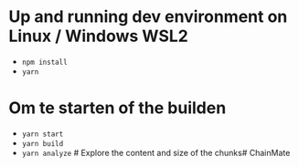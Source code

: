 # Up and running dev environment on Linux / Windows WSL2
  * `npm install`
  * `yarn`

# Om te starten of the builden
  * `yarn start`
  * `yarn build`
  * `yarn analyze` # Explore the content and size of the chunks# ChainMate
